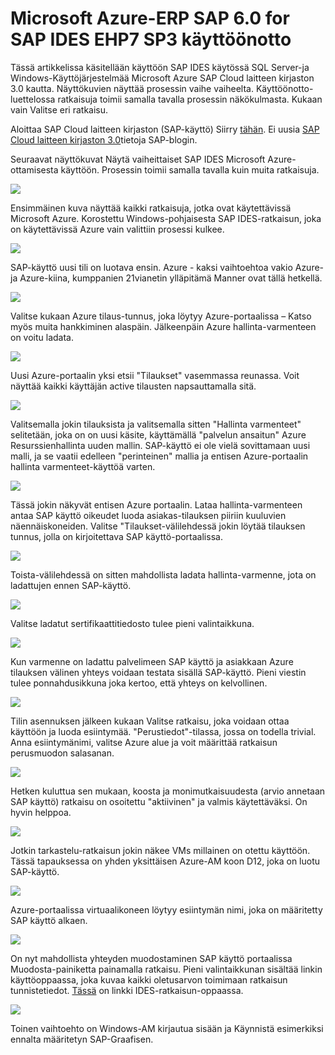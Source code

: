 <properties 
pageTitle="SAP IDES EHP7 SP3: n käyttöönotto-Microsoft Azure ERP SAP 6.0 for | Microsoft Azure" 
description="Microsoft Azure-ERP SAP 6.0 for SAP IDES EHP7 SP3 käyttöönotto" 
services="virtual-machines-windows" 
documentationCenter="" 
authors="hermanndms" 
manager="timlt" 
editor="" 
tags="azure-resource-manager" 
keywords=""/> 
<tags 
ms.service="virtual-machines-windows" 
ms.devlang="na" 
ms.topic="article" 
ms.tgt_pltfrm="vm-windows" 
ms.workload="infrastructure-services" 
ms.date="09/16/2016" 
ms.author="hermannd"/> 


# <a name="deploying-sap-ides-ehp7-sp3-for-sap-erp-60-on-microsoft-azure"></a>Microsoft Azure-ERP SAP 6.0 for SAP IDES EHP7 SP3 käyttöönotto 

Tässä artikkelissa käsitellään käyttöön SAP IDES käytössä SQL Server-ja Windows-Käyttöjärjestelmää Microsoft Azure SAP Cloud laitteen kirjaston 3.0 kautta. Näyttökuvien näyttää prosessin vaihe vaiheelta. Käyttöönotto-luettelossa ratkaisuja toimii samalla tavalla prosessin näkökulmasta. Kukaan vain Valitse eri ratkaisu.

Aloittaa SAP Cloud laitteen kirjaston (SAP-käyttö) Siirry [tähän](https://cal.sap.com/). Ei uusia [SAP Cloud laitteen kirjaston 3.0](http://scn.sap.com/community/cloud-appliance-library/blog/2016/05/27/sap-cloud-appliance-library-30-came-with-a-new-user-experience)tietoja SAP-blogin. 


Seuraavat näyttökuvat Näytä vaiheittaiset SAP IDES Microsoft Azure-ottamisesta käyttöön. Prosessin toimii samalla tavalla kuin muita ratkaisuja.


![](./media/virtual-machines-windows-sap-cal-ides-erp6-ehp7-sp3-sql/ides-pic1.jpg)

Ensimmäinen kuva näyttää kaikki ratkaisuja, jotka ovat käytettävissä Microsoft Azure. Korostettu Windows-pohjaisesta SAP IDES-ratkaisun, joka on käytettävissä Azure vain valittiin prosessi kulkee.

![](./media/virtual-machines-windows-sap-cal-ides-erp6-ehp7-sp3-sql/ides-pic2.jpg)

SAP-käyttö uusi tili on luotava ensin. Azure - kaksi vaihtoehtoa vakio Azure- ja Azure-kiina, kumppanien 21vianetin ylläpitämä Manner ovat tällä hetkellä.

![](./media/virtual-machines-windows-sap-cal-ides-erp6-ehp7-sp3-sql/ides-pic3.jpg)

Valitse kukaan Azure tilaus-tunnus, joka löytyy Azure-portaalissa – Katso myös muita hankkiminen alaspäin. Jälkeenpäin Azure hallinta-varmenteen on voitu ladata.

![](./media/virtual-machines-windows-sap-cal-ides-erp6-ehp7-sp3-sql/ides-pic6.jpg)

Uusi Azure-portaalin yksi etsii "Tilaukset" vasemmassa reunassa. Voit näyttää kaikki käyttäjän active tilausten napsauttamalla sitä.

![](./media/virtual-machines-windows-sap-cal-ides-erp6-ehp7-sp3-sql/ides-pic7.jpg)

Valitsemalla jokin tilauksista ja valitsemalla sitten "Hallinta varmenteet" selitetään, joka on on uusi käsite, käyttämällä "palvelun ansaitun" Azure Resurssienhallinta uuden mallin.
SAP-käyttö ei ole vielä sovittamaan uusi malli, ja se vaatii edelleen "perinteinen" mallia ja entisen Azure-portaalin hallinta varmenteet-käyttöä varten.

![](./media/virtual-machines-windows-sap-cal-ides-erp6-ehp7-sp3-sql/ides-pic4.jpg)

Tässä jokin näkyvät entisen Azure portaalin. Lataa hallinta-varmenteen antaa SAP käyttö oikeudet luoda asiakas-tilauksen piiriin kuuluvien näennäiskoneiden. Valitse "Tilaukset-välilehdessä jokin löytää tilauksen tunnus, jolla on kirjoitettava SAP käyttö-portaalissa.

![](./media/virtual-machines-windows-sap-cal-ides-erp6-ehp7-sp3-sql/ides-pic5.jpg)

Toista-välilehdessä on sitten mahdollista ladata hallinta-varmenne, jota on ladattujen ennen SAP-käyttö.

![](./media/virtual-machines-windows-sap-cal-ides-erp6-ehp7-sp3-sql/ides-pic8.jpg)

Valitse ladatut sertifikaattitiedosto tulee pieni valintaikkuna.

![](./media/virtual-machines-windows-sap-cal-ides-erp6-ehp7-sp3-sql/ides-pic9.jpg)

Kun varmenne on ladattu palvelimeen SAP käyttö ja asiakkaan Azure tilauksen välinen yhteys voidaan testata sisällä SAP-käyttö. Pieni viestin tulee ponnahdusikkuna joka kertoo, että yhteys on kelvollinen.

![](./media/virtual-machines-windows-sap-cal-ides-erp6-ehp7-sp3-sql/ides-pic10.jpg)

Tilin asennuksen jälkeen kukaan Valitse ratkaisu, joka voidaan ottaa käyttöön ja luoda esiintymää.
"Perustiedot"-tilassa, jossa on todella trivial. Anna esiintymänimi, valitse Azure alue ja voit määrittää ratkaisun perusmuodon salasanan.

![](./media/virtual-machines-windows-sap-cal-ides-erp6-ehp7-sp3-sql/ides-pic11.jpg)

Hetken kuluttua sen mukaan, koosta ja monimutkaisuudesta (arvio annetaan SAP käyttö) ratkaisu on osoitettu "aktiivinen" ja valmis käytettäväksi. On hyvin helppoa.

![](./media/virtual-machines-windows-sap-cal-ides-erp6-ehp7-sp3-sql/ides-pic12.jpg)

Jotkin tarkastelu-ratkaisun jokin näkee VMs millainen on otettu käyttöön. Tässä tapauksessa on yhden yksittäisen Azure-AM koon D12, joka on luotu SAP-käyttö.

![](./media/virtual-machines-windows-sap-cal-ides-erp6-ehp7-sp3-sql/ides-pic13.jpg)

Azure-portaalissa virtuaalikoneen löytyy esiintymän nimi, joka on määritetty SAP käyttö alkaen.

![](./media/virtual-machines-windows-sap-cal-ides-erp6-ehp7-sp3-sql/ides-pic14.jpg)

On nyt mahdollista yhteyden muodostaminen SAP käyttö portaalissa Muodosta-painiketta painamalla ratkaisu. Pieni valintaikkunan sisältää linkin käyttöoppaassa, joka kuvaa kaikki oletusarvon toimimaan ratkaisun tunnistetiedot.
[Tässä](https://caldocs.hana.ondemand.com/caldocs/help/Getting_Started_Guide_IDES607MSSQL.pdf) on linkki IDES-ratkaisun-oppaassa.

![](./media/virtual-machines-windows-sap-cal-ides-erp6-ehp7-sp3-sql/ides-pic15.jpg)

Toinen vaihtoehto on Windows-AM kirjautua sisään ja Käynnistä esimerkiksi ennalta määritetyn SAP-Graafisen.





